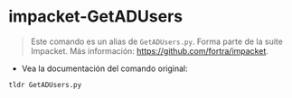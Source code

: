 # impacket-GetADUsers

> Este comando es un alias de `GetADUsers.py`.
> Forma parte de la suite Impacket.
> Más información: <https://github.com/fortra/impacket>.

- Vea la documentación del comando original:

`tldr GetADUsers.py`
 

